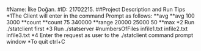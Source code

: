 #Name:  İlke Doğan.
#ID:	21702215.
##Project Description and Run Tips
*1The Client will enter in the command Prompt as follows: 
**avg
**avg 100 3000
**count
**count 75 340000
**range 20000 25000 50
**max
*2 Run ./statclient first
*3 Run ./statserver #numbersOfFiles infile1.txt infile2.txt infile3.txt
*4 Enter the request as user to the ./statclient command prompt window
*To quit ctrl+C
